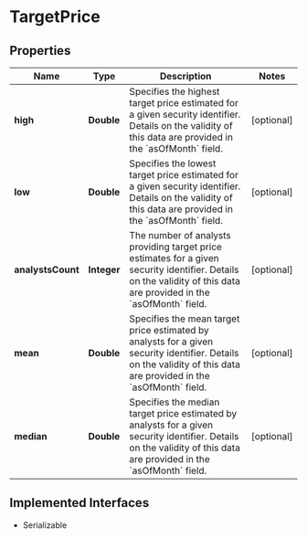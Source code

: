 

# TargetPrice


## Properties

Name | Type | Description | Notes
------------ | ------------- | ------------- | -------------
**high** | **Double** | Specifies the highest target price estimated for a given security identifier. Details on the validity of this data are provided in the &#x60;asOfMonth&#x60; field. |  [optional]
**low** | **Double** | Specifies the lowest target price estimated for a given security identifier. Details on the validity of this data are provided in the &#x60;asOfMonth&#x60; field. |  [optional]
**analystsCount** | **Integer** | The number of analysts providing target price estimates for a given security identifier. Details on the validity of this data are provided in the &#x60;asOfMonth&#x60; field. |  [optional]
**mean** | **Double** | Specifies the mean target price estimated by analysts for a given security identifier. Details on the validity of this data are provided in the &#x60;asOfMonth&#x60; field. |  [optional]
**median** | **Double** | Specifies the median target price estimated by analysts for a given security identifier. Details on the validity of this data are provided in the &#x60;asOfMonth&#x60; field. |  [optional]


## Implemented Interfaces

* Serializable



